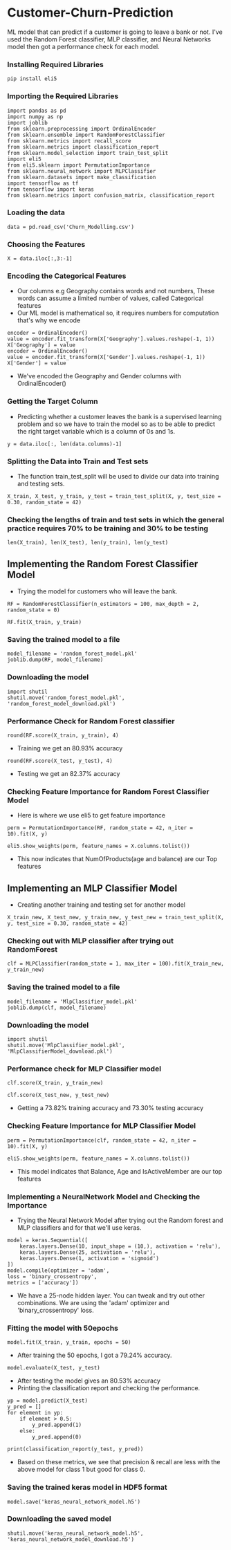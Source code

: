 # Customer-Churn-Prediction
ML model that can predict if a customer is going to leave a bank or not. I've used the Random Forest classifier, MLP classifier, and Neural Networks model then got a performance check for each model.

### Installing Required Libraries

``` pip install eli5 ```

### Importing the Required Libraries
```
import pandas as pd
import numpy as np
import joblib
from sklearn.preprocessing import OrdinalEncoder
from sklearn.ensemble import RandomForestClassifier
from sklearn.metrics import recall_score
from sklearn.metrics import classification_report
from sklearn.model_selection import train_test_split
import eli5
from eli5.sklearn import PermutationImportance
from sklearn.neural_network import MLPClassifier
from sklearn.datasets import make_classification
import tensorflow as tf
from tensorflow import keras
from sklearn.metrics import confusion_matrix, classification_report
```
### Loading the data
```
data = pd.read_csv('Churn_Modelling.csv')
```
### Choosing the Features
```
X = data.iloc[:,3:-1]
```
### Encoding the Categorical Features

- Our columns e.g Geography contains words and not numbers, These words can assume a limited number of values, called Categorical features
- Our ML model is mathematical so, it requires numbers for computation that's why we encode
```
encoder = OrdinalEncoder()
value = encoder.fit_transform(X['Geography'].values.reshape(-1, 1))
X['Geography'] = value
encoder = OrdinalEncoder()
value = encoder.fit_transform(X['Gender'].values.reshape(-1, 1))
X['Gender'] = value
```
- We've encoded the Geography and Gender columns with OrdinalEncoder()

### Getting the Target Column
- Predicting whether a customer leaves the bank is a supervised learning problem and so we have to train the model so as to be able to predict the right target variable which is a column of 0s and 1s.
```
y = data.iloc[:, len(data.columns)-1]
```
### Splitting the Data into Train and Test sets
- The function train_test_split will be used to divide our data into training and testing sets.
```
X_train, X_test, y_train, y_test = train_test_split(X, y, test_size = 0.30, random_state = 42)
```
### Checking the lengths of train and test sets in which the general practice requires 70% to be training and 30% to be testing
```
len(X_train), len(X_test), len(y_train), len(y_test)
```
## Implementing the Random Forest Classifier Model
- Trying the model for customers who will leave the bank.
```
RF = RandomForestClassifier(n_estimators = 100, max_depth = 2, random_state = 0)

RF.fit(X_train, y_train)
```
### Saving the trained model to a file
```
model_filename = 'random_forest_model.pkl'
joblib.dump(RF, model_filename)
```
### Downloading the model
```
import shutil
shutil.move('random_forest_model.pkl', 'random_forest_model_download.pkl')
```
### Performance Check for Random Forest classifier
```
round(RF.score(X_train, y_train), 4)
```
- Training we get an 80.93% accuracy
```
round(RF.score(X_test, y_test), 4)
```
- Testing we get an 82.37% accuracy

### Checking Feature Importance for Random Forest Classifier Model

- Here is where we use eli5 to get feature importance
```
perm = PermutationImportance(RF, random_state = 42, n_iter = 10).fit(X, y)

eli5.show_weights(perm, feature_names = X.columns.tolist())
```
- This now indicates that NumOfProducts(age and balance) are our Top features

## Implementing an MLP Classifier Model

- Creating another training and testing set for another model
```
X_train_new, X_test_new, y_train_new, y_test_new = train_test_split(X, y, test_size = 0.30, random_state = 42)
```
### Checking out with MLP classifier after trying out RandomForest
```
clf = MLPClassifier(random_state = 1, max_iter = 100).fit(X_train_new, y_train_new)
```
### Saving the trained model to a file
```
model_filename = 'MlpClassifier_model.pkl'
joblib.dump(clf, model_filename)
```
### Downloading the model
```
import shutil
shutil.move('MlpClassifier_model.pkl', 'MlpClassifierModel_download.pkl')
```
### Performance check for MLP Classifier model
```
clf.score(X_train, y_train_new)
```
```
clf.score(X_test_new, y_test_new)
```
- Getting a 73.82% training accuracy and 73.30% testing accuracy

### Checking Feature Importance for MLP Classifier Model
```
perm = PermutationImportance(clf, random_state = 42, n_iter = 10).fit(X, y)

eli5.show_weights(perm, feature_names = X.columns.tolist())
```
- This model indicates that Balance, Age and IsActiveMember are our top features
### Implementing a NeuralNetwork Model and Checking the Importance
- Trying the Neural Network Model after trying out the Random forest and MLP classifiers and for that we'll use keras.
```
model = keras.Sequential([
    keras.layers.Dense(10, input_shape = (10,), activation = 'relu'),
    keras.layers.Dense(25, activation = 'relu'),
    keras.layers.Dense(1, activation = 'sigmoid')
])
model.compile(optimizer = 'adam',
loss = 'binary_crossentropy',
metrics = ['accuracy'])
```
- We have a 25-node hidden layer. You can tweak and try out other combinations. We are using the 'adam' optimizer and 'binary_crossentropy' loss.
### Fitting the model with 50epochs
```
model.fit(X_train, y_train, epochs = 50)
```
- After training the 50 epochs, I got a 79.24% accuracy.
```
model.evaluate(X_test, y_test)
```
- After testing the model gives an 80.53% accuracy
- Printing the classification report and checking the performance.
```
yp = model.predict(X_test)
y_pred = []
for element in yp:
    if element > 0.5:
        y_pred.append(1)
    else:
        y_pred.append(0)

print(classification_report(y_test, y_pred))
```
- Based on these metrics, we see that precision & recall are less with the above model for class 1 but good for class 0.

### Saving the trained keras model in HDF5 format
```
model.save('keras_neural_network_model.h5')
```
### Downloading the saved model
```
shutil.move('keras_neural_network_model.h5', 'keras_neural_network_model_download.h5')
```
